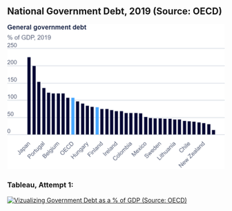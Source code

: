 ## **National Government Debt, 2019 (Source: OECD)**


![National Government Debt as a % of GDP, 2019.](/export-2024-09-10T00_31_05.516Z.png)


### Tableau, Attempt 1:

<div class='tableauPlaceholder' id='viz1725933819538' style='position: relative'><noscript><a href='#'><img alt='Vizualizing Government Debt as a % of GDP (Source: OECD) ' src='https:&#47;&#47;public.tableau.com&#47;static&#47;images&#47;Go&#47;GovtDebtViz1_Assignment2_morgansh&#47;Sheet1&#47;1_rss.png' style='border: none' /></a></noscript><object class='tableauViz'  style='display:none;'><param name='host_url' value='https%3A%2F%2Fpublic.tableau.com%2F' /> <param name='embed_code_version' value='3' /> <param name='site_root' value='' /><param name='name' value='GovtDebtViz1_Assignment2_morgansh&#47;Sheet1' /><param name='tabs' value='no' /><param name='toolbar' value='yes' /><param name='static_image' value='https:&#47;&#47;public.tableau.com&#47;static&#47;images&#47;Go&#47;GovtDebtViz1_Assignment2_morgansh&#47;Sheet1&#47;1.png' /> <param name='animate_transition' value='yes' /><param name='display_static_image' value='yes' /><param name='display_spinner' value='yes' /><param name='display_overlay' value='yes' /><param name='display_count' value='yes' /><param name='language' value='en-US' /><param name='filter' value='publish=yes' /></object></div>                
<script type='text/javascript'>
  var divElement = document.getElementById('viz1725933819538');                    
  var vizElement = divElement.getElementsByTagName('object')[0];                    
  vizElement.style.width='100%';
  vizElement.style.height=(divElement.offsetWidth*0.75)+'px';                    
  var scriptElement = document.createElement('script');                    
  scriptElement.src = 'https://public.tableau.com/javascripts/api/viz_v1.js';                    
  vizElement.parentNode.insertBefore(scriptElement, vizElement);                
</script>
